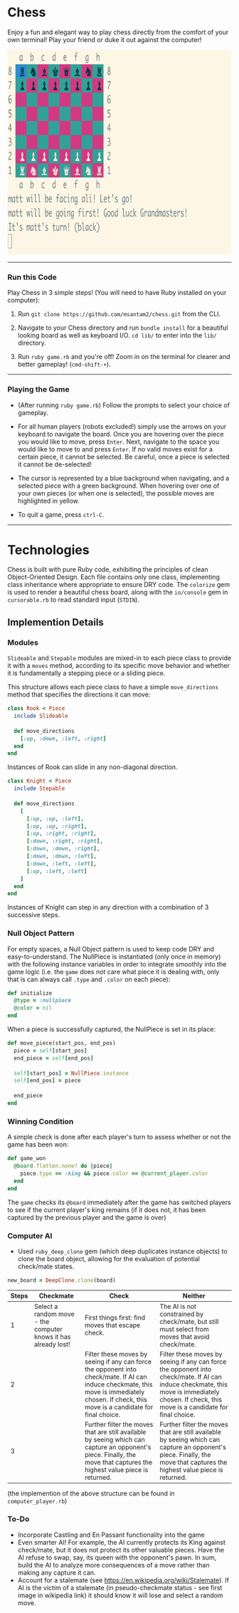 # Chess

Enjoy a fun and elegant way to play chess directly from the comfort of your own terminal! Play your friend or duke it out against the computer!

<img src="https://github.com/msantam2/chess/blob/master/images/chess_gameplay.gif" width="800" height="460" />

__________

### Run this Code

Play Chess in 3 simple steps! (You will need to have Ruby installed on your computer):

1. Run ```git clone https://github.com/msantam2/chess.git``` from the CLI.

2. Navigate to your Chess directory and run ```bundle install``` for a beautiful looking board as well as keyboard I/O. ```cd lib/``` to enter into the ```lib/``` directory.

3. Run ```ruby game.rb``` and you're off! Zoom in on the terminal for clearer and better gameplay! (```cmd-shift-+```).

__________

### Playing the Game

- (After running ```ruby game.rb```) Follow the prompts to select your choice of gameplay.

- For all human players (robots excluded!) simply use the arrows on your keyboard to navigate the board. Once you are hovering over the piece you would like to move, press ```Enter```. Next, navigate to the space you would like to move to and press ```Enter```. If no valid moves exist for a certain piece, it cannot be selected. Be careful, once a piece is selected it cannot be de-selected!

- The cursor is represented by a blue background when navigating, and a selected piece with a green background. When hovering over one of your
own pieces (or when one is selected), the possible moves are highlighted in yellow.

- To quit a game, press ```ctrl-C```.

__________

# Technologies

Chess is built with pure Ruby code, exhibiting the principles of clean Object-Oriented Design. Each file contains only one class, implementing class inheritance where appropriate to ensure DRY code. The ```colorize``` gem is used to render a beautiful chess board, along with the ```io/console``` gem in ```cursorable.rb``` to read standard input (```STDIN```).

## Implemention Details

### Modules

```Slideable``` and ```Stepable``` modules are mixed-in to each piece class to provide it with a ```moves``` method, according to its specific move behavior and whether it is fundamentally a stepping piece or a sliding piece.

This structure allows each piece class to have a simple ```move_directions``` method that specifies the directions it can move:

```rb
class Rook < Piece
  include Slideable

  def move_directions
    [:up, :down, :left, :right]
  end
end
```
Instances of Rook can slide in any non-diagonal direction.

```rb
class Knight < Piece
  include Stepable

  def move_directions
    [
      [:up, :up, :left],
      [:up, :up, :right],
      [:up, :right, :right],
      [:down, :right, :right],
      [:down, :down, :right],
      [:down, :down, :left],
      [:down, :left, :left],
      [:up, :left, :left]
    ]
  end
end
```
Instances of Knight can step in any direction with a combination of 3 successive steps.

### Null Object Pattern

For empty spaces, a Null Object pattern is used to keep code DRY and easy-to-understand. The NullPiece is instantiated (only once in memory) with the following instance variables in order to integrate smoothly into the game logic (i.e. the ```game``` does not care what piece it is dealing with, only that is can always call ```.type``` and ```.color``` on each piece):

```rb
def initialize
  @type = :nullpiece
  @color = nil
end
```

When a piece is successfully captured, the NullPiece is set in its place:

```rb
def move_piece(start_pos, end_pos)
  piece = self[start_pos]
  end_piece = self[end_pos]

  self[start_pos] = NullPiece.instance
  self[end_pos] = piece

  end_piece
end
```

### Winning Condition

A simple check is done after each player's turn to assess whether or not the game has been won:

```rb
def game_won
  @board.flatten.none? do |piece|
    piece.type == :king && piece.color == @current_player.color
  end
end
```
The ```game``` checks its ```@board``` immediately after the game has switched players to see if the current player's king remains (if it does not, it has been captured by the previous player and the game is over)

### Computer AI

- Used ```ruby_deep_clone``` gem (which deep duplicates instance objects) to clone the board object, allowing for the evaluation of potential check/mate states.
```rb
new_board = DeepClone.clone(board)
```

| Steps         | Checkmate     | Check         | Neither       |
| ------------- | ------------- | ------------- | ------------- |
| 1             | Select a random move - the computer knows it has already lost! | First things first: find moves that escape check. | The AI is not constrained by check/mate, but still must select from moves that avoid check/mate. |
| 2             |  | Filter these moves by seeing if any can force the opponent into check/mate. If AI can induce checkmate, this move is immediately chosen. If check, this move is a candidate for final choice. | Filter these moves by seeing if any can force the opponent into check/mate. If AI can induce checkmate, this move is immediately chosen. If check, this move is a candidate for final choice. |
| 3             | | Further filter the moves that are still available by seeing which can capture an opponent's piece. Finally, the move that captures the highest value piece is returned. | Further filter the moves that are still available by seeing which can capture an opponent's piece. Finally, the move that captures the highest value piece is returned. |

(the implemention of the above structure can be found in ```computer_player.rb```)

### To-Do

- Incorporate Castling and En Passant functionality into the game
- Even smarter AI! For example, the AI currently protects its King against check/mate, but it does not protect its other valuable pieces. Have the AI refuse to swap, say, its queen with the opponent's pawn. In sum, build the AI to analyze more consequences of a move rather than making any capture it can.
- Account for a stalemate (see https://en.wikipedia.org/wiki/Stalemate). If AI is the victim of a stalemate (in pseudo-checkmate status - see first image in wikipedia link) it should know it will lose and select a random move.

